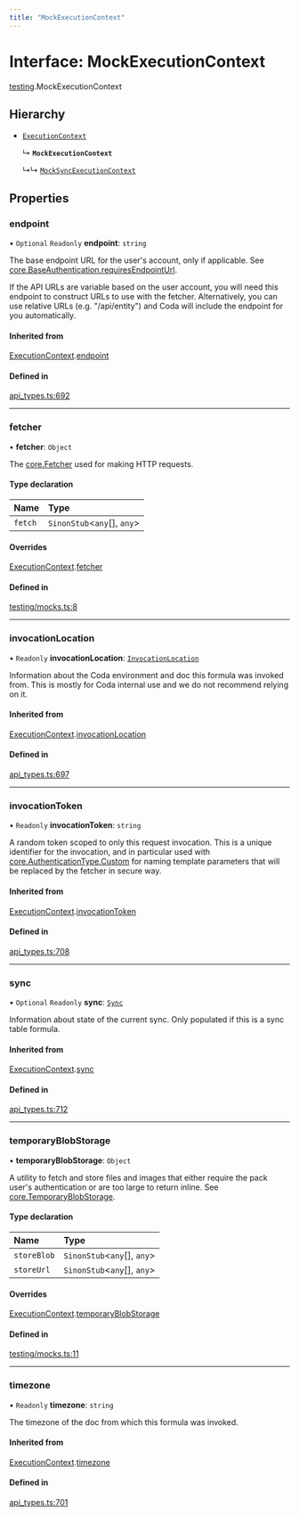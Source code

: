 ```yaml
---
title: "MockExecutionContext"
---
```

# Interface: MockExecutionContext

[testing](../modules/testing.md).MockExecutionContext

## Hierarchy

- [`ExecutionContext`](core.ExecutionContext.md)

  ↳ **`MockExecutionContext`**

  ↳↳ [`MockSyncExecutionContext`](testing.MockSyncExecutionContext.md)

## Properties

### endpoint

• `Optional` `Readonly` **endpoint**: `string`

The base endpoint URL for the user's account, only if applicable. See
[core.BaseAuthentication.requiresEndpointUrl](core.BaseAuthentication.md#requiresendpointurl).

If the API URLs are variable based on the user account, you will need this endpoint
to construct URLs to use with the fetcher. Alternatively, you can use relative URLs
(e.g. "/api/entity") and Coda will include the endpoint for you automatically.

#### Inherited from

[ExecutionContext](core.ExecutionContext.md).[endpoint](core.ExecutionContext.md#endpoint)

#### Defined in

[api_types.ts:692](https://github.com/coda/packs-sdk/blob/main/api_types.ts#L692)

___

### fetcher

• **fetcher**: `Object`

The [core.Fetcher](core.Fetcher.md) used for making HTTP requests.

#### Type declaration

| Name | Type |
| :------ | :------ |
| `fetch` | `SinonStub`<`any`[], `any`\> |

#### Overrides

[ExecutionContext](core.ExecutionContext.md).[fetcher](core.ExecutionContext.md#fetcher)

#### Defined in

[testing/mocks.ts:8](https://github.com/coda/packs-sdk/blob/main/testing/mocks.ts#L8)

___

### invocationLocation

• `Readonly` **invocationLocation**: [`InvocationLocation`](core.InvocationLocation.md)

Information about the Coda environment and doc this formula was invoked from.
This is mostly for Coda internal use and we do not recommend relying on it.

#### Inherited from

[ExecutionContext](core.ExecutionContext.md).[invocationLocation](core.ExecutionContext.md#invocationlocation)

#### Defined in

[api_types.ts:697](https://github.com/coda/packs-sdk/blob/main/api_types.ts#L697)

___

### invocationToken

• `Readonly` **invocationToken**: `string`

A random token scoped to only this request invocation.
This is a unique identifier for the invocation, and in particular used with
[core.AuthenticationType.Custom](../enums/core.AuthenticationType.md#custom) for naming template parameters that will be
replaced by the fetcher in secure way.

#### Inherited from

[ExecutionContext](core.ExecutionContext.md).[invocationToken](core.ExecutionContext.md#invocationtoken)

#### Defined in

[api_types.ts:708](https://github.com/coda/packs-sdk/blob/main/api_types.ts#L708)

___

### sync

• `Optional` `Readonly` **sync**: [`Sync`](core.Sync.md)

Information about state of the current sync. Only populated if this is a sync table formula.

#### Inherited from

[ExecutionContext](core.ExecutionContext.md).[sync](core.ExecutionContext.md#sync)

#### Defined in

[api_types.ts:712](https://github.com/coda/packs-sdk/blob/main/api_types.ts#L712)

___

### temporaryBlobStorage

• **temporaryBlobStorage**: `Object`

A utility to fetch and store files and images that either require the pack user's authentication
or are too large to return inline. See [core.TemporaryBlobStorage](core.TemporaryBlobStorage.md).

#### Type declaration

| Name | Type |
| :------ | :------ |
| `storeBlob` | `SinonStub`<`any`[], `any`\> |
| `storeUrl` | `SinonStub`<`any`[], `any`\> |

#### Overrides

[ExecutionContext](core.ExecutionContext.md).[temporaryBlobStorage](core.ExecutionContext.md#temporaryblobstorage)

#### Defined in

[testing/mocks.ts:11](https://github.com/coda/packs-sdk/blob/main/testing/mocks.ts#L11)

___

### timezone

• `Readonly` **timezone**: `string`

The timezone of the doc from which this formula was invoked.

#### Inherited from

[ExecutionContext](core.ExecutionContext.md).[timezone](core.ExecutionContext.md#timezone)

#### Defined in

[api_types.ts:701](https://github.com/coda/packs-sdk/blob/main/api_types.ts#L701)
